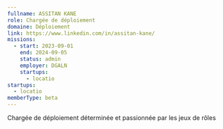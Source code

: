 ```yaml
---
fullname: ASSITAN KANE
role: Chargée de déploiement
domaine: Déploiement
link: https://www.linkedin.com/in/assitan-kane/
missions:
  - start: 2023-09-01
    end: 2024-09-05
    status: admin
    employer: DGALN
    startups:
      - locatio
startups:
  - locatio
memberType: beta
---
```

Chargée de déploiement déterminée et passionnée par les jeux de rôles
